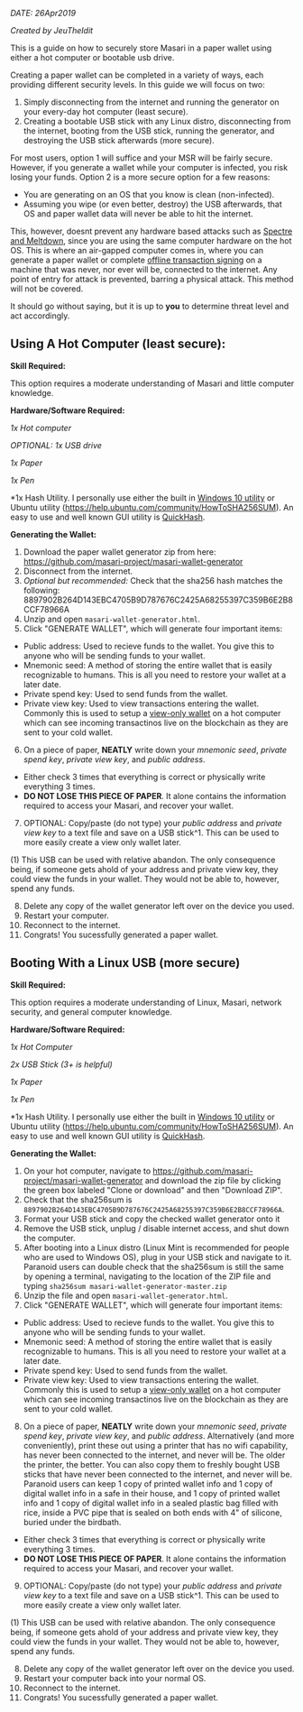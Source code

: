 *DATE: 26Apr2019*

*Created by JeuTheIdit*

This is a guide on how to securely store Masari in a paper wallet using either a hot computer or bootable usb drive.

Creating a paper wallet can be completed in a variety of ways, each providing different security levels. In this guide we will focus on two:
1. Simply disconnecting from the internet and running the generator on your every-day hot computer (least secure).
2. Creating a bootable USB stick with any Linux distro, disconnecting from the internet, booting from the USB stick, running the generator, and destroying the USB stick afterwards (more secure).

For most users, option 1 will suffice and your MSR will be fairly secure. However, if you generate a wallet while your computer is infected, you risk losing your funds. Option 2 is a more secure option for a few reasons:

* You are generating on an OS that you know is clean (non-infected).
* Assuming you wipe (or even better, destroy) the USB afterwards, that OS and paper wallet data will never be able to hit the internet.

This, however, doesnt prevent any hardware based attacks such as [Spectre and Meltdown](https://ds9a.nl/articles/posts/spectre-meltdown/), since you are using the same computer hardware on the hot OS. This is where  an air-gapped computer comes in, where you can generate a paper wallet or complete [offline transaction signing](https://www.reddit.com/r/Monero/comments/68qt9f/reminder_how_to_use_offline_signing/) on a machine that was never, nor ever will be, connected to the internet. Any point of entry for attack is prevented, barring a physical attack. This method will not be covered.

It should go without saying, but it is up to **you** to determine threat level and act accordingly.

## Using A Hot Computer (least secure):

**Skill Required:**

This option requires a moderate understanding of Masari and little computer knowledge.

**Hardware/Software Required:**

*1x Hot computer*

*OPTIONAL: 1x USB drive*

*1x Paper*

*1x Pen*

*1x Hash Utility.  I personally use either the built in [Windows 10 utility](https://docs.microsoft.com/en-us/windows-server/administration/windows-commands/certutil#BKMK_hashfile) or Ubuntu utility (https://help.ubuntu.com/community/HowToSHA256SUM). An easy to use and well known GUI utility is [QuickHash](https://sourceforge.net/projects/quickhash/).

**Generating the Wallet:**

1. Download the paper wallet generator zip from here: https://github.com/masari-project/masari-wallet-generator
2. Disconnect from the internet.
3. *Optional but recommended:* Check that the sha256 hash matches the following: 8897902B264D143EBC4705B9D787676C2425A68255397C359B6E2B8CCF78966A
4. Unzip and open `masari-wallet-generator.html`.
5. Click "GENERATE WALLET", which will generate four important items:
 * Public address: Used to recieve funds to the wallet. You give this to anyone who will be sending funds to your wallet.
 * Mnemonic seed: A method of storing the entire wallet that is easily recognizable to humans. This is all you need to restore your wallet at a later date.
 * Private spend key: Used to send funds from the wallet.
 * Private view key: Used to view transactions entering the wallet.  Commonly this is used to setup a [view-only wallet]() on a hot computer which can see incoming transactinos live on the blockchain as they are sent to your cold wallet.
6. On a piece of paper, **NEATLY** write down your *mnemonic seed*, *private spend key*, *private view key*, and *public address*.
 * Either check 3 times that everything is correct or physically write everything 3 times.
 * **DO NOT LOSE THIS PIECE OF PAPER**. It alone contains the information required to access your Masari, and recover your wallet.
7. OPTIONAL: Copy/paste (do not type) your *public address* and *private view key* to a text file and save on a USB stick^1.  This can be used to more easily create a view only wallet later.

(1) This USB can be used with relative abandon.  The only consequence being, if someone gets ahold of your address and private view key, they could view the funds in your wallet.  They would not be able to, however, spend any funds.

8. Delete any copy of the wallet generator left over on the device you used.
9. Restart your computer.
10. Reconnect to the internet.
11. Congrats! You sucessfully generated a paper wallet.

## Booting With a Linux USB (more secure)

**Skill Required:**

This option requires a moderate understanding of Linux, Masari, network security, and general computer knowledge.

**Hardware/Software Required:**

*1x Hot Computer*

*2x USB Stick (3+ is helpful)*

*1x Paper*

*1x Pen*

*1x Hash Utility.  I personally use either the built in [Windows 10 utility](https://docs.microsoft.com/en-us/windows-server/administration/windows-commands/certutil#BKMK_hashfile) or Ubuntu utility (https://help.ubuntu.com/community/HowToSHA256SUM). An easy to use and well known GUI utility is [QuickHash](https://sourceforge.net/projects/quickhash/).

**Generating the Wallet:**

1. On your hot computer, navigate to https://github.com/masari-project/masari-wallet-generator and download the zip file by clicking the green box labeled "Clone or download" and then "Download ZIP". 
2. Check that the sha256sum is `8897902B264D143EBC4705B9D787676C2425A68255397C359B6E2B8CCF78966A`.
3. Format your USB stick and copy the checked wallet generator onto it
4. Remove the USB stick, unplug / disable internet access, and shut down the computer.
5. After booting into a Linux distro (Linux Mint is recommended for people who are used to Windows OS), plug in your USB stick and navigate to it. Paranoid users can double check that the sha256sum is still the same by opening a terminal, navigating to the location of the ZIP file and typing `sha256sum masari-wallet-generator-master.zip`
6. Unzip the file and open `masari-wallet-generator.html`.
7. Click "GENERATE WALLET", which will generate four important items:
 * Public address: Used to recieve funds to the wallet. You give this to anyone who will be sending funds to your wallet.
 * Mnemonic seed: A method of storing the entire wallet that is easily recognizable to humans. This is all you need to restore your wallet at a later date.
 * Private spend key: Used to send funds from the wallet.
 * Private view key: Used to view transactions entering the wallet.  Commonly this is used to setup a [view-only wallet]() on a hot computer which can see incoming transactinos live on the blockchain as they are sent to your cold wallet.
8. On a piece of paper, **NEATLY** write down your *mnemonic seed*, *private spend key*, *private view key*, and *public address*. Alternatively (and more conveniently), print these out using a printer that has no wifi capability, has never been connected to the internet, and never will be. The older the printer, the better. You can also copy them to freshly bought USB sticks that have never been connected to the internet, and never will be. Paranoid users can keep 1 copy of printed wallet info and 1 copy of digital wallet info in a safe in their house, and 1 copy of printed wallet info and 1 copy of digital wallet info in a sealed plastic bag filled with rice, inside a PVC pipe that is sealed on both ends with 4" of silicone, buried under the birdbath.
 * Either check 3 times that everything is correct or physically write everything 3 times.
 * **DO NOT LOSE THIS PIECE OF PAPER**. It alone contains the information required to access your Masari, and recover your wallet.
9. OPTIONAL: Copy/paste (do not type) your *public address* and *private view key* to a text file and save on a USB stick^1.  This can be used to more easily create a view only wallet later.

(1) This USB can be used with relative abandon.  The only consequence being, if someone gets ahold of your address and private view key, they could view the funds in your wallet.  They would not be able to, however, spend any funds.

8. Delete any copy of the wallet generator left over on the device you used.
9. Restart your computer back into your normal OS.
10. Reconnect to the internet.
11. Congrats! You sucessfully generated a paper wallet.
